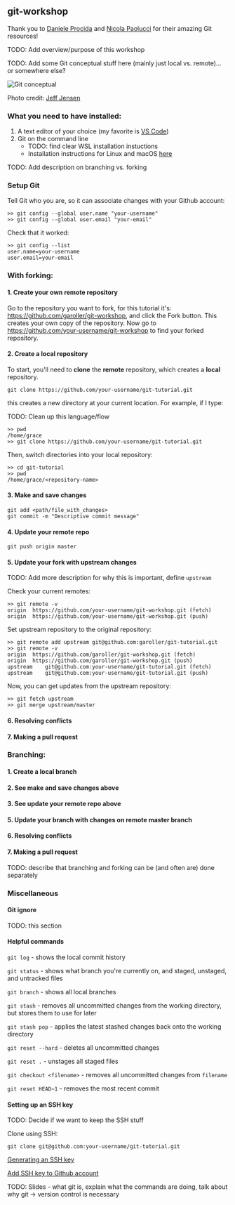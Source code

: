 ## git-workshop

Thank you to [Daniele Procida](https://dont-be-afraid-to-commit.readthedocs.io/en/latest/git/commandlinegit.html) and [Nicola Paolucci](https://www.atlassian.com/git/articles/git-forks-and-upstreams) for their amazing Git resources!

TODO: Add overview/purpose of this workshop

TODO: Add some Git conceptual stuff here (mainly just local vs. remote)... or somewhere else?

![Git conceptual](https://github.com/garoller/git-workshop/raw/master/images/git-conceptual.png)

Photo credit: [Jeff Jensen](https://www.intertech.com/Blog/introduction-to-git-concepts/)

### What you need to have installed:
1. A text editor of your choice (my favorite is [VS Code](https://code.visualstudio.com/docs/setup/setup-overview))
2. Git on the command line
    * TODO: find clear WSL installation instuctions
    * Installation instructions for Linux and macOS [here](https://git-scm.com/book/en/v2/Getting-Started-Installing-Git)

TODO: Add description on branching vs. forking

### Setup Git

Tell Git who you are, so it can associate changes with your Github account:
```
>> git config --global user.name "your-username"
>> git config --global user.email "your-email"
```
Check that it worked:
```
>> git config --list
user.name=your-username
user.email=your-email
```

### With forking:

#### 1. Create your own remote repository

Go to the repository you want to fork, for this tutorial it's: https://github.com/garoller/git-workshop, and click the Fork button. This creates your own copy of the repository.
Now go to https://github.com/your-username/git-workshop to find your forked repository.


#### 2. Create a local repository

To start, you'll need to **clone** the **remote** repository, which creates a **local** repository.
```
git clone https://github.com/your-username/git-tutorial.git
```
this creates a new directory at your current location. For example, if I type:

TODO: Clean up this language/flow
```
>> pwd
/home/grace
>> git clone https://github.com/your-username/git-tutorial.git
```

Then, switch directories into your local repository:
```
>> cd git-tutorial
>> pwd
/home/grace/<repository-name>
```

#### 3. Make and save changes

```
git add <path/file_with_changes>
git commit -m "Descriptive commit message"
```

#### 4. Update your remote repo

```
git push origin master
```

#### 5. Update your fork with upstream changes

TODO: Add more description for why this is important, define `upstream`

Check your current remotes:
```
>> git remote -v
origin	https://github.com/your-username/git-workshop.git (fetch)
origin	https://github.com/your-username/git-workshop.git (push)
```

Set upstream repository to the original repository:
```
>> git remote add upstream git@github.com:garoller/git-tutorial.git
>> git remote -v
origin	https://github.com/garoller/git-workshop.git (fetch)
origin	https://github.com/garoller/git-workshop.git (push)
upstream	git@github.com:your-username/git-tutorial.git (fetch)
upstream	git@github.com:your-username/git-tutorial.git (push)
```

Now, you can get updates from the upstream repository:
```
>> git fetch upstream
>> git merge upstream/master
```

#### 6. Resolving conflicts

#### 7. Making a pull request


### Branching:

#### 1. Create a local branch

#### 2. See make and save changes above

#### 3. See update your remote repo above

#### 5. Update your branch with changes on remote master branch

#### 6. Resolving conflicts

#### 7. Making a pull request

TODO: describe that branching and forking can be (and often are) done separately

### Miscellaneous

#### Git ignore
TODO: this section

#### Helpful commands

`git log` - shows the local commit history

`git status` - shows what branch you're currently on, and staged, unstaged, and untracked files

`git branch` - shows all local branches

`git stash` - removes all uncommitted changes from the working directory, but stores them to use for later

`git stash pop` - applies the latest stashed changes back onto the working directory

`git reset --hard` - deletes all uncommitted changes

`git reset .` - unstages all staged files

`git checkout <filename>` - removes all uncommitted changes from `filename`

`git reset HEAD~1` - removes the most recent commit 

#### Setting up an SSH key

TODO: Decide if we want to keep the SSH stuff

Clone using SSH:
```
git clone git@github.com:your-username/git-tutorial.git
```

[Generating an SSH key](https://help.github.com/articles/generating-a-new-ssh-key-and-adding-it-to-the-ssh-agent/)

[Add SSH key to Github account](https://help.github.com/articles/generating-a-new-ssh-key-and-adding-it-to-the-ssh-agent/)




TODO: Slides - what git is, explain what the commands are doing, talk about why git -> version control is necessary
